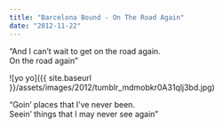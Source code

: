 ```yaml
---
title: "Barcelona Bound - On The Road Again"
date: "2012-11-22"
---
```


“And I can’t wait to get on the road again.  
On the road again”

![yo yo]({{ site.baseurl }}/assets/images/2012/tumblr_mdmobkr0A31qlj3bd.jpg)

“Goin’ places that I’ve never been.  
Seein’ things that I may never see again”
